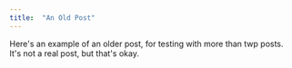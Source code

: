 ```yaml
---
title:  "An Old Post"
---
```

Here's an example of an older post, for testing with more than twp posts. It's not a real post, but that's okay.

<!--more-->
